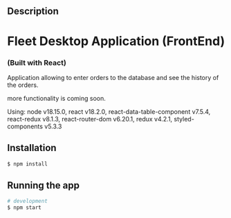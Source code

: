 ## Description

<h1>Fleet Desktop Application (FrontEnd)</h1>
<h3> (Built with React) </h3>


Application allowing to enter orders to the database and see the history of the orders.

more functionality is coming soon.

Using: 
 node v18.15.0,
 react v18.2.0, 
 react-data-table-component v7.5.4, 
 react-redux v8.1.3, 
 react-router-dom v6.20.1, redux v4.2.1, 
 styled-components v5.3.3


## Installation

```bash
$ npm install
```

## Running the app

```bash
# development
$ npm start

```
